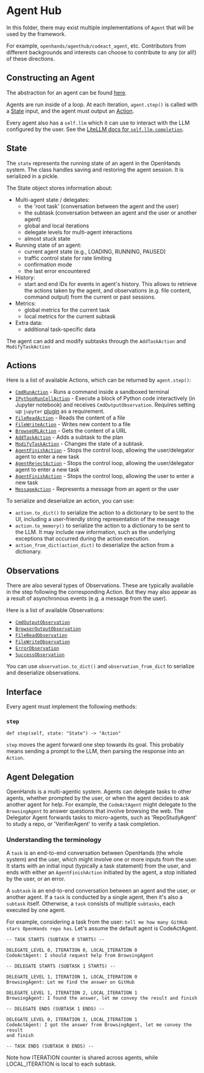 # Agent Hub

In this folder, there may exist multiple implementations of `Agent` that will be used by the framework.

For example, `openhands/agenthub/codeact_agent`, etc.
Contributors from different backgrounds and interests can choose to contribute to any (or all!) of these directions.

## Constructing an Agent

The abstraction for an agent can be found [here](../controller/agent.py).

Agents are run inside of a loop. At each iteration, `agent.step()` is called with a
[State](../controller/state/state.py) input, and the agent must output an [Action](../events/action).

Every agent also has a `self.llm` which it can use to interact with the LLM configured by the user.
See the [LiteLLM docs for `self.llm.completion`](https://docs.litellm.ai/docs/completion).

## State

The `state` represents the running state of an agent in the OpenHands system. The class handles saving and restoring the agent session. It is serialized in a pickle.

The State object stores information about:

* Multi-agent state / delegates:
  * the 'root task' (conversation between the agent and the user)
  * the subtask (conversation between an agent and the user or another agent)
  * global and local iterations
  * delegate levels for multi-agent interactions
  * almost stuck state
* Running state of an agent:
  * current agent state (e.g., LOADING, RUNNING, PAUSED)
  * traffic control state for rate limiting
  * confirmation mode
  * the last error encountered
* History:
  * start and end IDs for events in agent's history. This allows to retrieve the actions taken by the agent, and observations (e.g. file content, command output) from the current or past sessions.
* Metrics:
  * global metrics for the current task
  * local metrics for the current subtask
* Extra data:
  * additional task-specific data

The agent can add and modify subtasks through the `AddTaskAction` and `ModifyTaskAction`

## Actions

Here is a list of available Actions, which can be returned by `agent.step()`:

- [`CmdRunAction`](../events/action/commands.py) - Runs a command inside a sandboxed terminal
- [`IPythonRunCellAction`](../events/action/commands.py) - Execute a block of Python code interactively (in Jupyter notebook) and receives `CmdOutputObservation`. Requires setting up `jupyter` [plugin](../runtime/plugins) as a requirement.
- [`FileReadAction`](../events/action/files.py) - Reads the content of a file
- [`FileWriteAction`](../events/action/files.py) - Writes new content to a file
- [`BrowseURLAction`](../events/action/browse.py) - Gets the content of a URL
- [`AddTaskAction`](../events/action/tasks.py) - Adds a subtask to the plan
- [`ModifyTaskAction`](../events/action/tasks.py) - Changes the state of a subtask.
- [`AgentFinishAction`](../events/action/agent.py) - Stops the control loop, allowing the user/delegator agent to enter a new task
- [`AgentRejectAction`](../events/action/agent.py) - Stops the control loop, allowing the user/delegator agent to enter a new task
- [`AgentFinishAction`](../events/action/agent.py) - Stops the control loop, allowing the user to enter a new task
- [`MessageAction`](../events/action/message.py) - Represents a message from an agent or the user

To serialize and deserialize an action, you can use:
- `action.to_dict()` to serialize the action to a dictionary to be sent to the UI, including a user-friendly string representation of the message
- `action.to_memory()` to serialize the action to a dictionary to be sent to the LLM. It may include raw information, such as the underlying exceptions that occurred during the action execution.
- `action_from_dict(action_dict)` to deserialize the action from a dictionary.

## Observations

There are also several types of Observations. These are typically available in the step following the corresponding Action.
But they may also appear as a result of asynchronous events (e.g. a message from the user).

Here is a list of available Observations:

- [`CmdOutputObservation`](../events/observation/commands.py)
- [`BrowserOutputObservation`](../events/observation/browse.py)
- [`FileReadObservation`](../events/observation/files.py)
- [`FileWriteObservation`](../events/observation/files.py)
- [`ErrorObservation`](../events/observation/error.py)
- [`SuccessObservation`](../events/observation/success.py)

You can use `observation.to_dict()` and `observation_from_dict` to serialize and deserialize observations.

## Interface

Every agent must implement the following methods:

### `step`

```
def step(self, state: "State") -> "Action"
```

`step` moves the agent forward one step towards its goal. This probably means
sending a prompt to the LLM, then parsing the response into an `Action`.

## Agent Delegation

OpenHands is a multi-agentic system. Agents can delegate tasks to other agents, whether
prompted by the user, or when the agent decides to ask another agent for help. For example,
the `CodeActAgent` might delegate to the `BrowsingAgent` to answer questions that involve browsing
the web. The Delegator Agent forwards tasks to micro-agents, such as 'RepoStudyAgent' to study a repo,
or 'VerifierAgent' to verify a task completion.

### Understanding the terminology

A `task` is an end-to-end conversation between OpenHands (the whole system) and the user,
which might involve one or more inputs from the user. It starts with an initial input
(typically a task statement) from the user, and ends with either an `AgentFinishAction`
initiated by the agent, a stop initiated by the user, or an error.

A `subtask` is an end-to-end conversation between an agent and the user, or
another agent. If a `task` is conducted by a single agent, then it's also a `subtask`
itself. Otherwise, a `task` consists of multiple `subtasks`, each executed by
one agent.

For example, considering a task from the user: `tell me how many GitHub stars
OpenHands repo has`. Let's assume the default agent is CodeActAgent.

```
-- TASK STARTS (SUBTASK 0 STARTS) --

DELEGATE_LEVEL 0, ITERATION 0, LOCAL_ITERATION 0
CodeActAgent: I should request help from BrowsingAgent

-- DELEGATE STARTS (SUBTASK 1 STARTS) --

DELEGATE_LEVEL 1, ITERATION 1, LOCAL_ITERATION 0
BrowsingAgent: Let me find the answer on GitHub

DELEGATE_LEVEL 1, ITERATION 2, LOCAL_ITERATION 1
BrowsingAgent: I found the answer, let me convey the result and finish

-- DELEGATE ENDS (SUBTASK 1 ENDS) --

DELEGATE_LEVEL 0, ITERATION 3, LOCAL_ITERATION 1
CodeActAgent: I got the answer from BrowsingAgent, let me convey the result
and finish

-- TASK ENDS (SUBTASK 0 ENDS) --
```

Note how ITERATION counter is shared across agents, while LOCAL_ITERATION
is local to each subtask.
